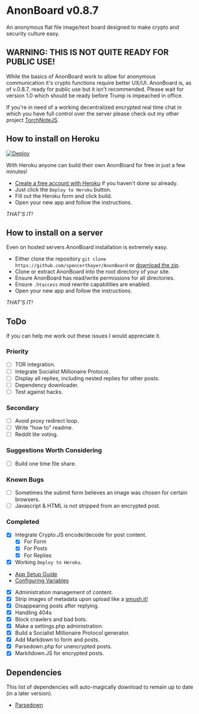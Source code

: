 # AnonBoard v0.8.7
An anonymous flat file image/text board designed to make crypto and security culture easy.

## WARNING: THIS IS NOT QUITE READY FOR PUBLIC USE!
While the basics of AnonBoard work to allow for anonymous communication it's crypto functions require better UX/UI. AnonBoard is, as of v.0.8.7, ready for public use but it isn't recommended. Please wait for version 1.0 which should be ready before Trump is impeached in office.

If you're in need of a working decentralized encrypted real time chat in which you have full control over the server please check out my other project [TorchNoteJS](https://github.com/spencerthayer/TorchNoteJS).

## How to install on Heroku
[![Deploy](https://www.herokucdn.com/deploy/button.png)](https://heroku.com/deploy?template=https://github.com/spencerthayer/AnonBoard)

With Heroku anyone can build their own AnonBoard for free in just a few minutes!
- [Create a free account with Heroku](https://signup.heroku.com/php) if you haven't done so already.
- Just click the `Deploy to Heroku` button.
- Fill out the Heroku form and click build.
- Open your new app and follow the instructions.

_THAT'S IT!_

## How to install on a server
Even on hosted servers AnonBoard installation is extremely easy.
- Either clone the repository `git clone https://github.com/spencerthayer/AnonBoard` or [download the zip](https://github.com/spencerthayer/AnonBoard/archive/master.zip).
- Clone or extract AnonBoard into the root directory of your site.
- Ensure AnonBoard has read/write permissions for all directories.
- Ensure `.htaccess` mod rewrite capabilities are enabled.
- Open your new app and follow the instructions.

_THAT'S IT!_

## ToDo
If you can help me work out these issues I would appreciate it.

### Priority
- [ ] TOR integration.
- [ ] Integrate Socialist Millionaire Protocol.
- [ ] Display all replies, including nested replies for other posts.
- [ ] Dependency downloader.
- [ ] Test against hacks.

### Secondary
- [ ] Avoid proxy redirect loop.
- [ ] Write "how to" readme.
- [ ] Reddit lite voting.

### Suggestions Worth Considering
- [ ] Build one time file share.

### Known Bugs
- [ ] Sometimes the submit form believes an image was chosen for certain browsers.
- [ ] Javascript & HTML is not stripped from an encrypted post.

### Completed
- [x] Integrate Crypto.JS encode/decode for post content.
    - [x] For Form
    - [x] For Posts
    - [x] For Replies
- [x] Working `Deploy to Heroku`.
 - [App Setup Guide](https://devcenter.heroku.com/articles/setting-up-apps-using-the-heroku-platform-api#creating-an-app-setup)
 - [Configuring Variables](https://devcenter.heroku.com/articles/config-vars)
- [x] Administration management of content.
- [x] Strip images of metadata upon upload like a [smush.it!](https://github.com/davgothic/SmushIt)
- [x] Disappearing posts after replying.
- [x] Handling 404s
- [x] Block crawlers and bad bots.
- [x] Make a settings.php administration.
- [x] Build a Socialist Millionaire Protocol generator.
- [x] Add Markdown to form and posts.
 - [x] Parsedown.php for unencrypted posts.
 - [x] Markitdown.JS for encrypted posts.

## Dependencies
This list of dependencies will auto-magically download to remain up to date (in a later version).

- [Parsedown](https://raw.githubusercontent.com/erusev/parsedown/master/Parsedown.php)
